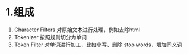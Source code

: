 # 1.组成
1. Character Filters
对原始文本进行处理，例如去除html
2. Tokenizer
按照规则切分为单词
3. Token Filter
对单词进行加工，比如小写、删除 stop words，增加同义词


